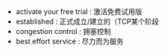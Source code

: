 - activate your free trial : 激活免费试用版
- established : 正式成立/建立的（TCP某个阶段
- congestion control : 拥塞控制
- best effort service : 尽力而为服务